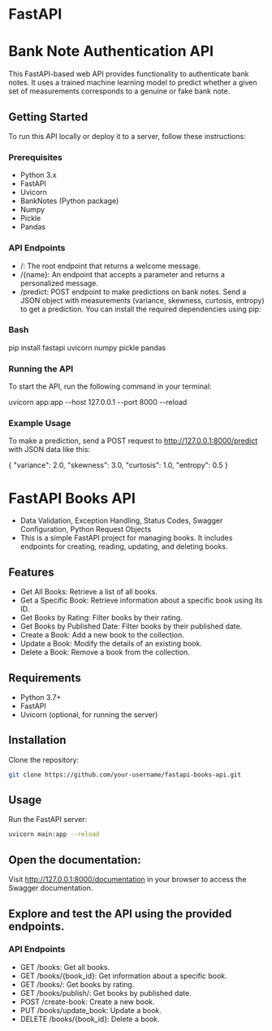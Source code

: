 # FastAPI
# Bank Note Authentication API

This FastAPI-based web API provides functionality to authenticate bank notes. It uses a trained machine learning model to predict whether a given set of measurements corresponds to a genuine or fake bank note.

## Getting Started

To run this API locally or deploy it to a server, follow these instructions:

### Prerequisites

- Python 3.x
- FastAPI
- Uvicorn
- BankNotes (Python package)
- Numpy
- Pickle
- Pandas

### API Endpoints
- /: The root endpoint that returns a welcome message.
- /{name}: An endpoint that accepts a parameter and returns a personalized message.
- /predict: POST endpoint to make predictions on bank notes. Send a JSON object with measurements (variance, skewness, curtosis, entropy) to get a prediction.
You can install the required dependencies using pip:

### Bash
pip install fastapi uvicorn numpy pickle pandas

### Running the API
To start the API, run the following command in your terminal:

uvicorn app:app --host 127.0.0.1 --port 8000 --reload

### Example Usage
To make a prediction, send a POST request to http://127.0.0.1:8000/predict with JSON data like this:

{
  "variance": 2.0,
  "skewness": 3.0,
  "curtosis": 1.0,
  "entropy": 0.5
}


# FastAPI Books API
- Data Validation, Exception Handling, Status Codes, Swagger Configuration, Python Request Objects
- This is a simple FastAPI project for managing books. It includes endpoints for creating, reading, updating, and deleting books.

## Features
- Get All Books: Retrieve a list of all books.
- Get a Specific Book: Retrieve information about a specific book using its ID.
- Get Books by Rating: Filter books by their rating.
- Get Books by Published Date: Filter books by their published date.
- Create a Book: Add a new book to the collection.
- Update a Book: Modify the details of an existing book.
- Delete a Book: Remove a book from the collection.

## Requirements
- Python 3.7+
- FastAPI
- Uvicorn (optional, for running the server)
  
## Installation
Clone the repository:

```bash
git clone https://github.com/your-username/fastapi-books-api.git
```



## Usage
Run the FastAPI server:
```bash
uvicorn main:app --reload
```


## Open the documentation:

Visit http://127.0.0.1:8000/documentation in your browser to access the Swagger documentation.

## Explore and test the API using the provided endpoints.

### API Endpoints
- GET /books: Get all books.
- GET /books/{book_id}: Get information about a specific book.
- GET /books/: Get books by rating.
- GET /books/publish/: Get books by published date.
- POST /create-book: Create a new book.
- PUT /books/update_book: Update a book.
- DELETE /books/{book_id}: Delete a book.

